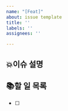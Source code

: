 ```yaml
---
name: "[Feat]"
about: issue template
title: ''
labels: ''
assignees: ''

---
```


## 💥이슈 설명


## 📚할 일 목록
- [ ]
